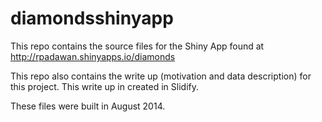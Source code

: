 diamondsshinyapp
================
This repo contains the source files for the Shiny App found at http://rpadawan.shinyapps.io/diamonds

This repo also contains the write up (motivation and data description) for this project. This write up in created in Slidify.

These files were built in August 2014.
